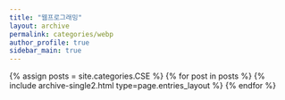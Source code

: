 ```yaml
---
title: "웹프로그래밍"
layout: archive
permalink: categories/webp
author_profile: true
sidebar_main: true
---
```


{% assign posts = site.categories.CSE %}
{% for post in posts %} {% include archive-single2.html type=page.entries_layout %} {% endfor %}